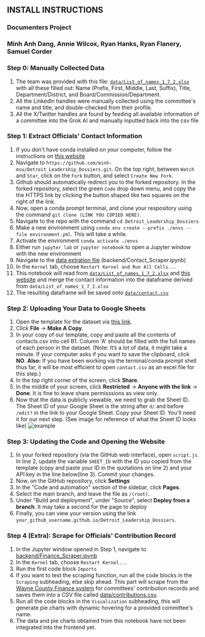 ## INSTALL INSTRUCTIONS

### Documenters Project

### Minh Anh Dang, Annie Wilcox, Ryan Hanks, Ryan Flanery, Samuel Corder

### Step 0: Manually Collected Data
1. The team was provided with this file: [```data/List_of_names_1_7_2.xlsx```](data/List_of_names_1_7_2.xlsx) with all these filled out: Name (Prefix, First, Middle, Last, Suffix), Title, Department/District, and Board/Commission/Department.
2. All the LinkedIn handles were manually collected using the committee's name and title, and double-checked from their profile.
3. All the X/Twitter handles are found by feeding all available information of a committee into the Grok AI and manually inputted back into the csv file

### Step 1: Extract Officials' Contact Information

1. If you don't have conda installed on your computer, follow the instructions on [this website](https://conda-forge.org/download/)
3. Navigate to ```https://github.com/minh-msu/Detroit_Leadership_Dossiers.git```. On the top right, between `Watch` and `Star`, click on the `Fork` button, and select `Create New Fork`.
4. Github should automatically redirect you to the forked repository. In the forked repository, select the green `Code` drop down menu, and copy the the HTTPS link by clicking the button shaped like two squares on the right of the link.
5. Now, open a conda prompt terminal, and clone your respository using the command `git clone (LINK YOU COPIED HERE)`.
6. Navigate to the repo with the command ```cd Detroit_Leadership_Dossiers```
7. Make a new environment using ```conda env create --prefix ./envs --file environment.yml```. This will take a while. 
8. Activate the environment ```conda activate ./envs```
9. Either run ```jupyter lab``` or ```jupyter notebook``` to open a Jupyter window with the new environment
10. Navigate to the [data extration file](backend/Contact_Scraper.ipynb) (backend/Contact_Scraper.ipynb)
11. In the ```Kernel``` tab, choose ```Restart Kernel and Run All Cells...```
12. This notebook will read from [```data/List_of_names_1_7_2.xlsx```](data/List_of_names_1_7_2.xlsx) and [this website](https://publish.smartsheet.com/9def816c9e6a4a4395d2903039bf714d) and merge the contact information into the dataframe derived from ```data/List_of_names_1_7_2.xlsx```
13. The resulting dataframe will be saved onto [```data/contact.csv```](data/contact.csv)

### Step 2: Uploading Your Data to Google Sheets

1. Open the template for the dataset via [this link](https://docs.google.com/spreadsheets/d/1fpZTeWiMM9DN0RpZIrkl2MfY1Y7QcUBkwlxJSRlRGQQ/edit?gid=0#gid=0).
2. Click **File** &rarr; **Make A Copy**.
3. In your copy of our template, copy and paste all the contents of contacts.csv into cell B1. Column 'A' should be filled with the full names of each person in the dataset. (Note: It’s a lot of data, it might take a minute. If your computer asks if you want to save the clipboard, click **NO**. **Also:** If you have been working via the terminal/conda prompt shell thus far, it will be most efficient to open `contact.csv` as an excel file for this step.)
4. In the top right corner of the screen, click **Share**.
5. In the middle of your screen, click **Restricted** &rarr; **Anyone with the link** &rarr; **Done**. It is fine to leave share permisssions as view only.
6. Now that the data is publicly viewable, we need to grab the Sheet ID. The Sheet ID of your Google Sheet is the string after ```d/``` and before ```/edit?``` in the link to your Google Sheet. Copy your Sheet ID. You'll need it for our next step. (See image for reference of what the Sheet ID looks like) ![example](https://github.com/user-attachments/assets/271791e0-268d-4f5d-8847-ce645b16faa4) 

### Step 3: Updating the Code and Opening the Website

1. In your forked repository (via the GitHub web interface), open ```script.js```. In line 2, update the variable `SHEET_ID` with the ID you copied from the template (copy and paste your ID in the quotations on line 2) and your API key in the line below(line 3). Commit your changes.
2. Now, on the GitHub repository, click **Settings**
3. In the "Code and automation" section of the sidebar, click **Pages**.
4. Select the main branch, and leave the file as `/(root)`. 
5. Under "Build and deployment", under "Source", select **Deploy from a branch**. It may take a second for the page to deploy
6. Finally, you can view your version using the link `your_github_username.github.io/Detroit_Leadership_Dossiers`.

### Step 4 (Extra): Scrape for Officials' Contribution Record
1. In the Jupyter window opened in Step 1, navigate to [backend/Finance_Scraper.ipynb](backend/Finance_Scraper.ipynb)
2. In the ```Kernel``` tab, choose ```Restart Kernel...```
3. Run the first code block ```Imports```
4. If you want to test the scraping function, run all the code blocks in the ```Scraping``` subheading, else skip ahead. This part will scrape from the [Wayne County Finance system](https://wccampaignfinance.com/Public/ReceiptsList) for committees' contribution records and saves them into a CSV file called [data/contributions.csv](../data/contributions.csv).
5. Run all the code blocks in the ```Visualization``` subheading, this will generate pie charts with dynamic hovering for a provided committee's name.
6. The data and pie charts obtained from this notebook have not been integrated into the frontend yet.
